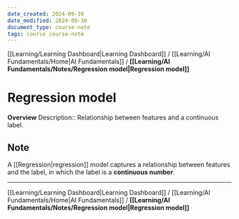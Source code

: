 ```yaml
---
date_created: 2024-09-30
date_modified: 2024-09-30
document_type: course-note
tags: course course-note
---
```

[[Learning/Learning Dashboard|Learning Dashboard]] / [[Learning/AI Fundamentals/Home|AI Fundamentals]] / **[[Learning/AI Fundamentals/Notes/Regression model|Regression model]]**
# Regression model
**Overview**
Description:: Relationship between features and a continuous label.

## Note

A [[Regression|regression]] model captures a relationship between features and the label, in which the label is a **continuous number**.

---
[[Learning/Learning Dashboard|Learning Dashboard]] / [[Learning/AI Fundamentals/Home|AI Fundamentals]] / **[[Learning/AI Fundamentals/Notes/Regression model|Regression model]]**